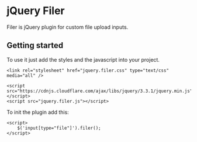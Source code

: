 # jQuery Filer
Filer is jQuery plugin for custom file upload inputs.

## Getting started
To use it just add the styles and the javascript into your project.

	<link rel="stylesheet" href="jquery.filer.css" type="text/css" media="all" />

	<script src="https://cdnjs.cloudflare.com/ajax/libs/jquery/3.3.1/jquery.min.js"></script>
	<script src="jquery.filer.js"></script>

To init the plugin add this:

	<script>
		$('input[type="file"]').filer();
	</script>